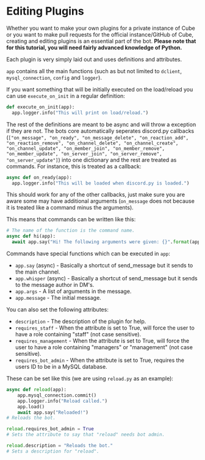 # Editing Plugins
Whether you want to make your own plugins for a private instance of Cube or you want to make pull requests for the official instance/GitHub of Cube, creating and editing plugins is an essential part of the bot. **Please note that for this tutorial, you will need fairly advanced knowledge of Python.**

Each plugin is very simply laid out and uses definitions and attributes.

`app` contains all the main functions (such as but not limited to `dclient`, `mysql_connection`, `config` and `logger`).

If you want something that will be initially executed on the load/reload you can use `execute_on_init` in a regular definition:

```py
def execute_on_init(app):
  app.logger.info("This will print on load/reload.")
```

The rest of the definitions are meant to be async and will throw a exception if they are not. The bots core automatically seperates discord.py callbacks (`["on_message", "on_ready", "on_message_delete", "on_reaction_add", "on_reaction_remove", "on_channel_delete", "on_channel_create", "on_channel_update", "on_member_join", "on_member_remove", "on_member_update", "on_server_join", "on_server_remove", "on_server_update"]`) into one dictionary and the rest are treated as commands. For instance, this is treated as a callback:

```py
async def on_ready(app):
  app.logger.info("This will be loaded when discord.py is loaded.")
```

This should work for any of the other callbacks, just make sure you are aware some may have additional arguments (`on_message` does not because it is treated like a command minus the arguments).

This means that commands can be written like this:

```py
# The name of the function is the command name.
async def hi(app):
  await app.say("Hi! The following arguments were given: {}".format(app.args))
```

Commands have special functions which can be executed in `app`:
- `app.say` (async) - Basically a shortcut of send_message but it sends to the main channel.
- `app.whisper` (async) - Basically a shortcut of send_message but it sends to the message author in DM's.
- `app.args` - A list of arguments in the message.
- `app.message` - The initial message.

You can also set the following attributes:
- `description` - The description of the plugin for help.
- `requires_staff` - When the attribute is set to True, will force the user to have a role containing "staff" (not case sensitive).
- `requires_management` - When the attribute is set to True, will force the user to have a role containing "managers" or "management" (not case sensitive).
- `requires_bot_admin` - When the attribute is set to True, requires the users ID to be in a MySQL database.

These can be set like this (we are using `reload.py` as an example):
```py
async def reload(app):
    app.mysql_connection.commit()
    app.logger.info("Reload called.")
    app.load()
    await app.say("Reloaded!")
# Reloads the bot.

reload.requires_bot_admin = True
# Sets the attribute to say that "reload" needs bot admin.

reload.description = "Reloads the bot."
# Sets a description for "reload".
```
